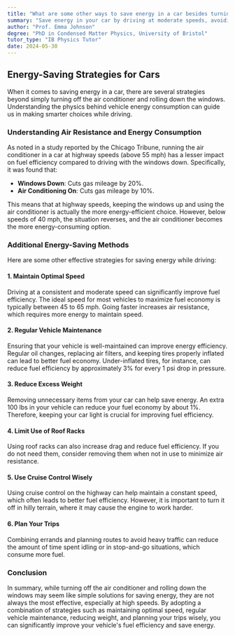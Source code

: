```yaml
---
title: "What are some other ways to save energy in a car besides turning off the air conditioner and rolling down the windows?"
summary: "Save energy in your car by driving at moderate speeds, avoiding sudden acceleration and braking, and maintaining proper tire pressure.  These simple steps can significantly improve fuel efficiency."
author: "Prof. Emma Johnson"
degree: "PhD in Condensed Matter Physics, University of Bristol"
tutor_type: "IB Physics Tutor"
date: 2024-05-30
---
```


## Energy-Saving Strategies for Cars

When it comes to saving energy in a car, there are several strategies beyond simply turning off the air conditioner and rolling down the windows. Understanding the physics behind vehicle energy consumption can guide us in making smarter choices while driving.

### Understanding Air Resistance and Energy Consumption

As noted in a study reported by the Chicago Tribune, running the air conditioner in a car at highway speeds (above $55$ mph) has a lesser impact on fuel efficiency compared to driving with the windows down. Specifically, it was found that:

- **Windows Down**: Cuts gas mileage by $20\%$.
- **Air Conditioning On**: Cuts gas mileage by $10\%$.

This means that at highway speeds, keeping the windows up and using the air conditioner is actually the more energy-efficient choice. However, below speeds of $40$ mph, the situation reverses, and the air conditioner becomes the more energy-consuming option.

### Additional Energy-Saving Methods

Here are some other effective strategies for saving energy while driving:

#### 1. **Maintain Optimal Speed**
Driving at a consistent and moderate speed can significantly improve fuel efficiency. The ideal speed for most vehicles to maximize fuel economy is typically between $45$ to $65$ mph. Going faster increases air resistance, which requires more energy to maintain speed.

#### 2. **Regular Vehicle Maintenance**
Ensuring that your vehicle is well-maintained can improve energy efficiency. Regular oil changes, replacing air filters, and keeping tires properly inflated can lead to better fuel economy. Under-inflated tires, for instance, can reduce fuel efficiency by approximately $3\%$ for every $1$ psi drop in pressure.

#### 3. **Reduce Excess Weight**
Removing unnecessary items from your car can help save energy. An extra $100$ lbs in your vehicle can reduce your fuel economy by about $1\%$. Therefore, keeping your car light is crucial for improving fuel efficiency.

#### 4. **Limit Use of Roof Racks**
Using roof racks can also increase drag and reduce fuel efficiency. If you do not need them, consider removing them when not in use to minimize air resistance.

#### 5. **Use Cruise Control Wisely**
Using cruise control on the highway can help maintain a constant speed, which often leads to better fuel efficiency. However, it is important to turn it off in hilly terrain, where it may cause the engine to work harder.

#### 6. **Plan Your Trips**
Combining errands and planning routes to avoid heavy traffic can reduce the amount of time spent idling or in stop-and-go situations, which consume more fuel. 

### Conclusion

In summary, while turning off the air conditioner and rolling down the windows may seem like simple solutions for saving energy, they are not always the most effective, especially at high speeds. By adopting a combination of strategies such as maintaining optimal speed, regular vehicle maintenance, reducing weight, and planning your trips wisely, you can significantly improve your vehicle's fuel efficiency and save energy.
    